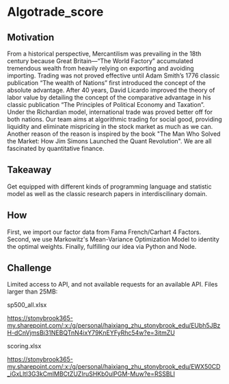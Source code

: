 # Algotrade_score
## Motivation
From a historical perspective, Mercantilism was prevailing in the 18th century because Great Britain—“The World Factory” accumulated tremendous wealth from heavily relying on exporting and avoiding importing. Trading was not proved effective until Adam Smith’s 1776 classic publication “The wealth of Nations” first introduced the concept of the absolute advantage. After 40 years, David Licardo improved the theory of labor value by detailing the concept of the comparative advantage in his classic publication “The Principles of Political Economy and Taxation”. Under the Richardian model, international trade was proved better off for both nations. Our team aims at algorithmic trading for social good, providing liquidity and eliminate mispricing in the stock market as much as we can. Another reason of the reason is inspired by the book "The Man Who Solved the Market: How Jim Simons Launched the Quant Revolution". We are all fascinated by quantitative finance.
## Takeaway
Get equipped with different kinds of programming language and statistic model as well as the classic research papers in interdiscilinary domain.
## How
First, we import our factor data from Fama French/Carhart 4 Factors. Second, we use Markowitz's Mean-Variance Optimization Model to identity the optimal weights. Finally, fulfilling our idea via Python and Node.
## Challenge
Limited access to API, and not available requests for an available API.
Files larger than 25MB:

sp500_all.xlsx

https://stonybrook365-my.sharepoint.com/:x:/g/personal/haixiang_zhu_stonybrook_edu/EUbh5JBzH-dCnVjmsBi31NEBQTnN4ixY79KnEYFyRhc54w?e=3itmZU

scoring.xlsx

https://stonybrook365-my.sharepoint.com/:x:/g/personal/haixiang_zhu_stonybrook_edu/EWX50CD_iGxLltI3G3kCmlMBCtZUZIruSHKb0ulPGM-Muw?e=RSSBLI
